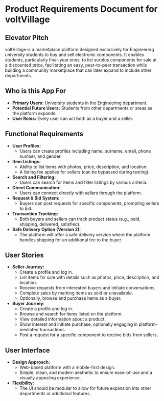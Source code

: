 
# Product Requirements Document for voltVillage

## Elevator Pitch
voltVillage is a marketplace platform designed exclusively for Engineering university students to buy and sell electronic components. It enables students, particularly final-year ones, to list surplus components for sale at a discounted price, facilitating an easy, peer-to-peer transaction while building a community marketplace that can later expand to include other departments.

## Who is this App For
- **Primary Users:** University students in the Engineering department.
- **Potential Future Users:** Students from other departments or areas as the platform expands.
- **User Roles:** Every user can act both as a buyer and a seller.

## Functional Requirements
- **User Profiles:**  
  - Users can create profiles including name, surname, email, phone number, and gender.
- **Item Listings:**  
  - Ability to list items with photos, price, description, and location.
  - A listing fee applies for sellers (can be bypassed during testing).
- **Search and Filtering:**  
  - Users can search for items and filter listings by various criteria.
- **Direct Communication:**  
  - Users can connect directly with sellers through the platform.
- **Request & Bid System:**  
  - Buyers can post requests for specific components, prompting sellers to bid.
- **Transaction Tracking:**  
  - Both buyers and sellers can track product status (e.g., paid, shipping, delivered, satisfied).
- **Safe Delivery Option (Version 2):**  
  - The platform will offer a safe delivery service where the platform handles shipping for an additional fee to the buyer.

## User Stories
- **Seller Journey:**  
  - Create a profile and log in.
  - List items for sale with details such as photos, price, description, and location.
  - Receive requests from interested buyers and initiate conversations.
  - Complete sales by marking items as sold or unavailable.
  - Optionally, browse and purchase items as a buyer.
- **Buyer Journey:**  
  - Create a profile and log in.
  - Browse and search for items listed on the platform.
  - View detailed information about a product.
  - Show interest and initiate purchase, optionally engaging in platform-mediated transactions.
  - Post a request for a specific component to receive bids from sellers.

## User Interface
- **Design Approach:**  
  - Web-based platform with a mobile-first design.
  - Simple, clean, and modern aesthetic to ensure ease-of-use and a visually appealing experience.
- **Flexibility:**  
  - The UI should be modular to allow for future expansion into other departments or additional features.
